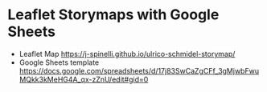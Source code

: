 # Leaflet Storymaps with Google Sheets

- Leaflet Map https://j-spinelli.github.io/ulrico-schmidel-storymap/
- Google Sheets template https://docs.google.com/spreadsheets/d/17j83SwCaZgCFf_3gMjwbFwuMQkk3kMeHG4A_qx-zZnU/edit#gid=0


